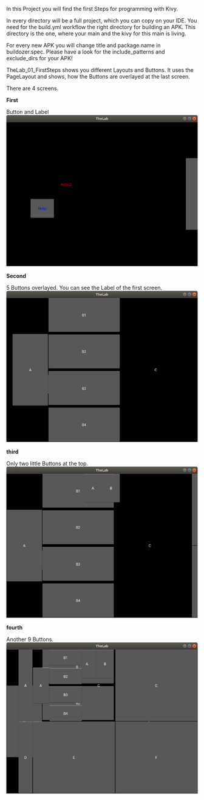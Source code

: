 In this Project you will find the first Steps for programming with Kivy.

In every directory will be a full project, which you can copy on your IDE.
You need for the build.yml workflow the right directory for building an APK. 
This directory is the one, where your main and the kivy for this main is living.

For every new APK you will change title and package.name in buildozer.spec.
Please have a look for the include_patterns and exclude_dirs for your APK!


TheLab_01_FirstSteps shows you different Layouts and Buttons.
It uses the PageLayout and shows, how the Buttons are overlayed at the last screen.


There are 4 screens.

**First**

Button and Label
![img_1.png](img_1.png)

**Second**

5 Buttons overlayed. You can see the Label of the first screen.
![img_2.png](img_2.png)

**third**

Only two little Buttons at the top.
![img_3.png](img_3.png)

**fourth**

Another 9 Buttons.
![img.png](img.png)

